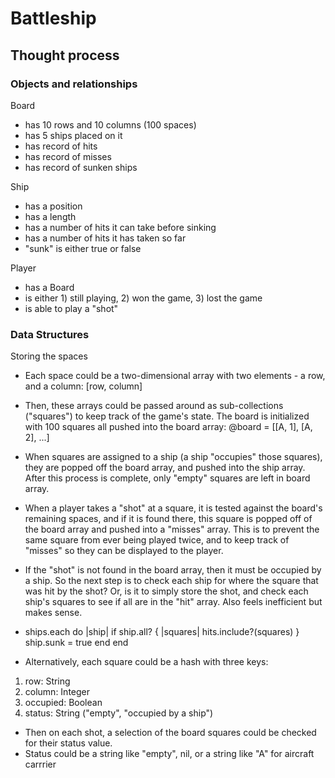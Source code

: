 # Battleship

## Thought process

### Objects and relationships
Board 
- has 10 rows and 10 columns (100 spaces)
- has 5 ships placed on it
- has record of hits 
- has record of misses
- has record of sunken ships

Ship
- has a position
- has a length
- has a number of hits it can take before sinking
- has a number of hits it has taken so far
- "sunk" is either true or false

Player
- has a Board
- is either 1) still playing, 2) won the game, 3) lost the game
- is able to play a "shot"

### Data Structures

Storing the spaces
- Each space could be a two-dimensional array with two elements - a row, and a column: [row, column]
- Then, these arrays could be passed around as sub-collections ("squares") to keep track of the game's state. The board is initialized with 100 
squares all pushed into the board array:
@board = [[A, 1], [A, 2], ...] 
- When squares are assigned to a ship (a ship "occupies" those squares), they are popped off the board array, and pushed into the ship array. After this process is complete, only "empty" squares are left in board array. 
- When a player takes a "shot" at a square, 
it is tested against the board's remaining spaces, and if it is found there, this square is popped off of the board array and pushed into a "misses" array. This is to prevent the same square from ever being played twice, and to keep track of "misses" so they can be displayed to the player. 
- If the "shot" is not found in the board array, then it must be occupied by a ship. So the next step is to check each ship for where the square that was hit by the shot? Or, is it to simply store the shot, and check each ship's squares to see if all are in the "hit" array. Also feels inefficient but makes sense. 
- ships.each do |ship|
    if ship.all? { |squares| hits.include?(squares) }
      ship.sunk = true
    end
  end

- Alternatively, each square could be a hash with three keys:
1) row: String
2) column: Integer
3) occupied: Boolean
3) status: String ("empty", "occupied by a ship")
- Then on each shot, a selection of the board squares could be checked for their status value.
- Status could be a string like "empty", nil, or a string like "A" for aircraft carrrier